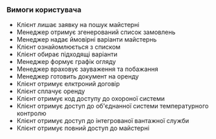 ### Вимоги користувача
- Клієнт лишає заявку на пошук майстерні
- Менеджер отримує згенерований список замовлень
- Менеджер надає ймовірні варіанти майстернь
- Клієнт ознайомлюється з списком
- Клієнт обирає підходящі варіанти
- Менеджер формує графік огляду
- Менеджер враховує зауваження та побажання
- Менеджер готовить документ на оренду
- Клієнт отримує елктроний договір
- Клієнт сплачує оренду 
- Клієнт отримує код доступу до охороної системи
- Клієнт отримує доступ до об'єднанної системи температурного контролю
- Клієнт отримує доступ до інтегрованої вантажної служби
- Клієнт отримує повний доступ до майстерні
